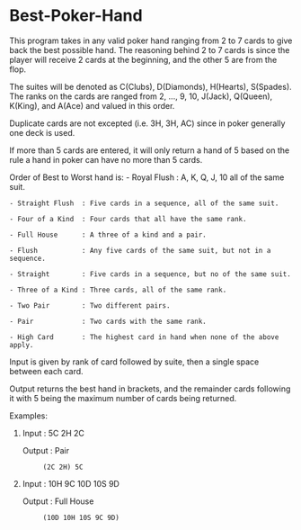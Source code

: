 # Best-Poker-Hand

This program takes in any valid poker hand ranging from 2 to 7 cards to give
back the best possible hand. The reasoning behind 2 to 7 cards is since the
player will receive 2 cards at the beginning, and the other 5 are from the
flop.

The suites will be denoted as C(Clubs), D(Diamonds), H(Hearts), S(Spades).
The ranks on the cards are ranged from 2, ..., 9, 10, J(Jack), Q(Queen),
K(King), and A(Ace) and valued in this order.

Duplicate cards are not excepted (i.e. 3H, 3H, AC) since in poker generally one
deck is used.

If more than 5 cards are entered, it will only return a hand of 5 based on the
rule a hand in poker can have no more than 5 cards.

Order of Best to Worst hand is:
    - Royal Flush     : A, K, Q, J, 10 all of the same suit.

    - Straight Flush  : Five cards in a sequence, all of the same suit.

    - Four of a Kind  : Four cards that all have the same rank.

    - Full House      : A three of a kind and a pair.

    - Flush           : Any five cards of the same suit, but not in a sequence.

    - Straight        : Five cards in a sequence, but no of the same suit.

    - Three of a Kind : Three cards, all of the same rank.

    - Two Pair        : Two different pairs.

    - Pair            : Two cards with the same rank.

    - High Card       : The highest card in hand when none of the above apply.

Input is given by rank of card followed by suite, then a single space between
each card.

Output returns the best hand in brackets, and the remainder cards following it
with 5 being the maximum number of cards being returned.

Examples:
1. Input  : 5C 2H 2C

   Output : Pair

            (2C 2H) 5C

2. Input  : 10H 9C 10D 10S 9D

   Output : Full House

            (10D 10H 10S 9C 9D)
